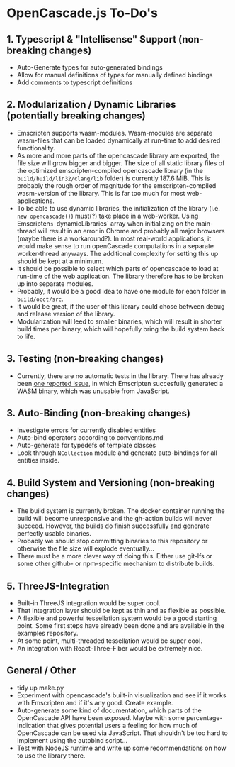 # OpenCascade.js To-Do's

## 1. Typescript & "Intellisense" Support (non-breaking changes)

* Auto-Generate types for auto-generated bindings
* Allow for manual definitions of types for manually defined bindings
* Add comments to typescript definitions

## 2. Modularization / Dynamic Libraries (potentially breaking changes)

* Emscripten supports wasm-modules. Wasm-modules are separate wasm-files that can be loaded dynamically at run-time to add desired functionality.
* As more and more parts of the opencascade library are exported, the file size will grow bigger and bigger. The size of all static library files of the optimized emscripten-compiled opencascade library (in the `build/build/lin32/clang/lib` folder) is currently 187.6 MiB. This is probably the rough order of magnitude for the emscripten-compiled wasm-version of the library. This is far too much for most web-applications.
* To be able to use dynamic libraries, the initialization of the library (i.e. `new opencascade()`) must(?) take place in a web-worker. Using Emscripten`s `dynamicLibraries` array when initializing on the main-thread will result in an error in Chrome and probably all major browsers (maybe there is a workaround?). In most real-world applications, it would make sense to run openCascade computations in a separate worker-thread anyways. The additional complexity for setting this up should be kept at a minimum.
* It should be possible to select which parts of opencascade to load at run-time of the web application. The library therefore has to be broken up into separate modules.
* Probably, it would be a good idea to have one module for each folder in `build/occt/src`.
* It would be great, if the user of this library could chose between debug and release version of the library.
* Modularization will leed to smaller binaries, which will result in shorter build times per binary, which will hopefully bring the build system back to life.

## 3. Testing (non-breaking changes)

* Currently, there are no automatic tests in the library. There has already been [one reported issue](https://github.com/donalffons/opencascade.js/issues/11), in which Emscripten succesfully generated a WASM binary, which was unusable from JavaScript.

## 3. Auto-Binding (non-breaking changes)

* Investigate errors for currently disabled entities
* Auto-bind operators according to conventions.md
* Auto-generate for typedefs of template classes
* Look through `NCollection` module and generate auto-bindings for all entities inside.

## 4. Build System and Versioning (non-breaking changes)

* The build system is currently broken. The docker container running the build will become unresponsive and the gh-action builds will never succeed. However, the builds do finish successfully and generate perfectly usable binaries.
* Probably we should stop committing binaries to this repository or otherwise the file size will explode eventually...
* There must be a more clever way of doing this. Either use git-lfs or some other github- or npm-specific mechanism to distribute builds.

## 5. ThreeJS-Integration

* Built-in ThreeJS integration would be super cool.
* That integration layer should be kept as thin and as flexible as possible.
* A flexible and powerful tessellation system would be a good starting point. Some first steps have already been done and are available in the examples repository.
* At some point, multi-threaded tessellation would be super cool.
* An integration with React-Three-Fiber would be extremely nice.

## General / Other

* tidy up make.py
* Experiment with opencascade's built-in visualization and see if it works with Emscripten and if it's any good. Create example.
* Auto-generate some kind of documentation, which parts of the OpenCascade API have been exposed. Maybe with some percentage-indication that gives potential users a feeling for how much of OpenCascade can be used via JavaScript. That shouldn't be too hard to implement using the autobind script...
* Test with NodeJS runtime and write up some recommendations on how to use the library there.
